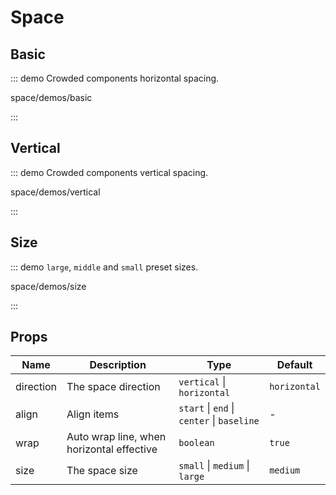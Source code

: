 # Space

## Basic

::: demo Crowded components horizontal spacing.

space/demos/basic

:::

## Vertical

::: demo Crowded components vertical spacing.

space/demos/vertical

:::

## Size

::: demo `large`, `middle` and `small` preset sizes.

space/demos/size

:::

## Props

| Name      | Description                               | Type                                       | Default      |
| --------- | ----------------------------------------- | ------------------------------------------ | ------------ |
| direction | The space direction                       | `vertical` \| `horizontal`                 | `horizontal` |
| align     | Align items                               | `start` \| `end` \| `center` \| `baseline` | -            |
| wrap      | Auto wrap line, when horizontal effective | `boolean`                                  | `true`       |
| size      | The space size                            | `small` \| `medium` \| `large`             | `medium`     |
